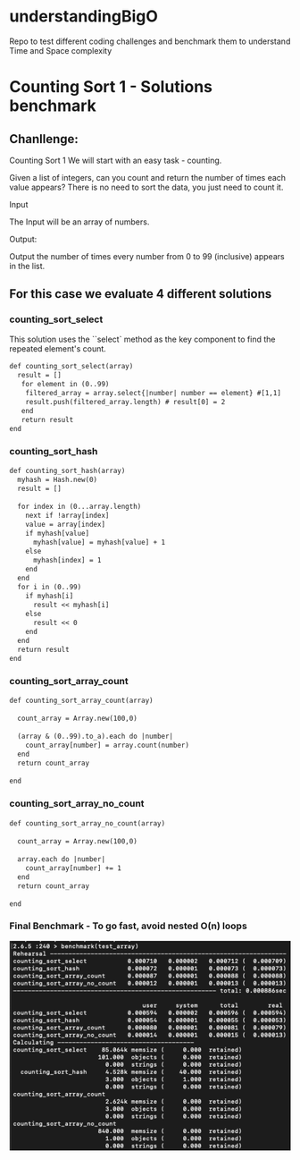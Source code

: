 # understandingBigO

Repo to test different coding challenges and benchmark them to understand Time and Space complexity

# Counting Sort 1 - Solutions benchmark

## Chanllenge:

Counting Sort 1
We will start with an easy task - counting.

Given a list of integers, can you count and return the number of times each value appears?
There is no need to sort the data, you just need to count it.

Input

The Input will be an array of numbers.

Output:

Output the number of times every number from 0 to 99 (inclusive) appears in the list.

## For this case we evaluate 4 different solutions

### counting_sort_select

This solution uses the ``select` method as the key component to find the repeated element's count.

```
def counting_sort_select(array)
  result = []
   for element in (0..99)
    filtered_array = array.select{|number| number == element} #[1,1]
    result.push(filtered_array.length) # result[0] = 2
   end
   return result
end
```

### counting_sort_hash

```
def counting_sort_hash(array)
  myhash = Hash.new(0)
  result = []

  for index in (0...array.length)
    next if !array[index]
    value = array[index]
    if myhash[value]
      myhash[value] = myhash[value] + 1
    else
      myhash[index] = 1
    end
  end
  for i in (0..99)
    if myhash[i]
      result << myhash[i]
    else
      result << 0
    end
  end
  return result
end
```

### counting_sort_array_count

```
def counting_sort_array_count(array)

  count_array = Array.new(100,0)

  (array & (0..99).to_a).each do |number|
    count_array[number] = array.count(number)
  end
  return count_array

end
```

### counting_sort_array_no_count

```
def counting_sort_array_no_count(array)

  count_array = Array.new(100,0)

  array.each do |number|
    count_array[number] += 1
  end
  return count_array

end
```

### Final Benchmark - To go fast, avoid nested O(n) loops

![](./counting_sort_1/counting_sort_1.png)
